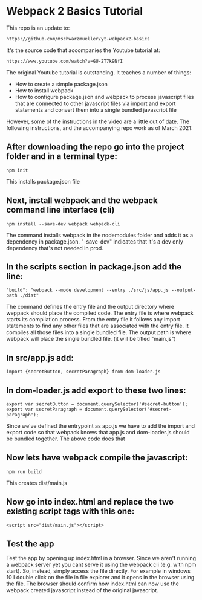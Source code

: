 # Webpack 2 Basics Tutorial
This repo is an update to:

    https://github.com/mschwarzmueller/yt-webpack2-basics

It's the source code that accompanies the Youtube tutorial at:

    https://www.youtube.com/watch?v=GU-2T7k9NfI

The original Youtube tutorial is outstanding.  It teaches a number of things:

* How to create a simple package.json
* How to install webpack
* How to configure package.json and webpack to process javascript files that are connected to other javascript files via import and export statements and convert them into a single bundled javascript file

However, some of the instructions in the video are a little out of date.  The following instructions, and the accompanying repo work as of March 2021:

## After downloading the repo go into the project folder and in a terminal type:

    npm init  

This installs package.json file

## Next, install webpack and the webpack command line interface (cli)

    npm install --save-dev webpack webpack-cli  

The command installs webpack in the nodemodules folder and adds it as a dependency in package.json.  "-save-dev" indicates that it's a dev only dependency that's not needed in prod.

## In the scripts section in package.json add the line: 

    "build": "webpack --mode development --entry ./src/js/app.js --output-path ./dist"
  
The command defines the entry file and the output directory where weppack should place the compiled code. The entry file is where webpack starts its compilation process. From the entry file it follows any import statements to find any other files that are associated with the entry file. It compiles all those files into a single bundled file.  The output path is where webpack will place the single bundled file. (it will be titled "main.js")

## In src/app.js add:

    import {secretButton, secretParagraph} from dom-loader.js

## In dom-loader.js add export to these two lines:

    export var secretButton = document.querySelector('#secret-button');
    export var secretParagraph = document.querySelector('#secret-paragraph');


Since we've defined the entrypoint as app.js we have to add the import and export code so that webpack knows that app.js and dom-loader.js should be bundled together.  The above code does that

## Now lets have webpack compile the javascript:

    npm run build

This creates dist/main.js

## Now go into index.html and replace the two existing script tags with this one:

    <script src="dist/main.js"></script>

## Test the app

Test the app by opening up index.html in a browser.  Since we aren't running a webpack server yet you cant serve it using the
webpack cli (e.g. with npm start).  So, instead, simply access the file directly.  For example in windows 10 I double click on the file in file explorer and it opens in the browser using the file.  The browser should confirm how index.html can now use the webpack created javascript instead of the original javascript.


